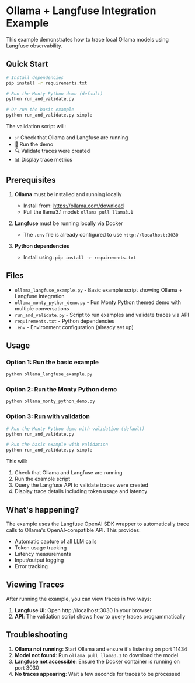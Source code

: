 # Ollama + Langfuse Integration Example

This example demonstrates how to trace local Ollama models using Langfuse observability.

## Quick Start

```bash
# Install dependencies
pip install -r requirements.txt

# Run the Monty Python demo (default)
python run_and_validate.py

# Or run the basic example
python run_and_validate.py simple
```

The validation script will:
- ✅ Check that Ollama and Langfuse are running
- 🚀 Run the demo
- 🔍 Validate traces were created
- 📊 Display trace metrics

## Prerequisites

1. **Ollama** must be installed and running locally
   - Install from: https://ollama.com/download
   - Pull the llama3.1 model: `ollama pull llama3.1`

2. **Langfuse** must be running locally via Docker
   - The `.env` file is already configured to use `http://localhost:3030`

3. **Python dependencies**
   - Install using: `pip install -r requirements.txt`

## Files

- `ollama_langfuse_example.py` - Basic example script showing Ollama + Langfuse integration
- `ollama_monty_python_demo.py` - Fun Monty Python themed demo with multiple conversations
- `run_and_validate.py` - Script to run examples and validate traces via API
- `requirements.txt` - Python dependencies
- `.env` - Environment configuration (already set up)

## Usage

### Option 1: Run the basic example

```bash
python ollama_langfuse_example.py
```

### Option 2: Run the Monty Python demo

```bash
python ollama_monty_python_demo.py
```

### Option 3: Run with validation

```bash
# Run the Monty Python demo with validation (default)
python run_and_validate.py

# Run the basic example with validation
python run_and_validate.py simple
```

This will:
1. Check that Ollama and Langfuse are running
2. Run the example script
3. Query the Langfuse API to validate traces were created
4. Display trace details including token usage and latency

## What's happening?

The example uses the Langfuse OpenAI SDK wrapper to automatically trace calls to Ollama's OpenAI-compatible API. This provides:

- Automatic capture of all LLM calls
- Token usage tracking
- Latency measurements
- Input/output logging
- Error tracking

## Viewing Traces

After running the example, you can view traces in two ways:

1. **Langfuse UI**: Open http://localhost:3030 in your browser
2. **API**: The validation script shows how to query traces programmatically

## Troubleshooting

1. **Ollama not running**: Start Ollama and ensure it's listening on port 11434
2. **Model not found**: Run `ollama pull llama3.1` to download the model
3. **Langfuse not accessible**: Ensure the Docker container is running on port 3030
4. **No traces appearing**: Wait a few seconds for traces to be processed